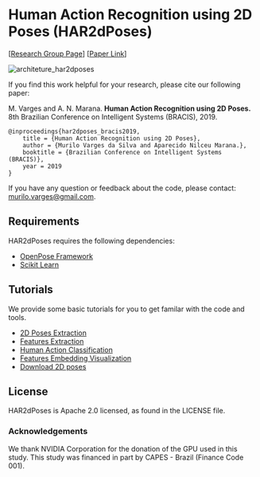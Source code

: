 # Human Action Recognition using 2D Poses (HAR2dPoses)

[[Research Group Page](http://recogna.tech/)] [[Paper Link](https://scholar.google.com.br/citations?user=aMgln1gAAAAJ&hl=en)]

![architeture_har2dposes](https://raw.githubusercontent.com/murilovarges/HumanActionRecognition2DPoses/master/architeture_har2dposes.png)

If you find this work helpful for your research, please cite our following paper:

M. Varges and A. N. Marana. **Human Action Recognition using 2D Poses.** 8th Brazilian Conference on Intelligent Systems (BRACIS), 2019.

```
@inproceedings{har2dposes_bracis2019,
    title = {Human Action Recognition using 2D Poses},
    author = {Murilo Varges da Silva and Aparecido Nilceu Marana.},
    booktitle = {Brazilian Conference on Intelligent Systems (BRACIS)},
    year = 2019
}
```
If you have any question or feedback about the code, please contact: murilo.varges@gmail.com.

## Requirements
HAR2dPoses requires the following dependencies:
* [OpenPose Framework](https://github.com/CMU-Perceptual-Computing-Lab/openpose)
* [Scikit Learn](https://scikit-learn.org/stable/)


## Tutorials
We provide some basic tutorials for you to get familar with the code and tools.
* [2D Poses Extraction](tutorials/2DPoses_extraction.md)
* [Features Extraction](tutorials/features_extraction.md)
* [Human Action Classification](tutorials/classification.md)
* [Features Embedding Visualization](tutorials/visualization.md)
* [Download 2D poses](tutorials/2DPoses.md)


## License
HAR2dPoses is Apache 2.0 licensed, as found in the LICENSE file.

### Acknowledgements
We thank NVIDIA Corporation for the donation of the GPU used in this study. This study was financed in part by CAPES - Brazil (Finance Code 001).

